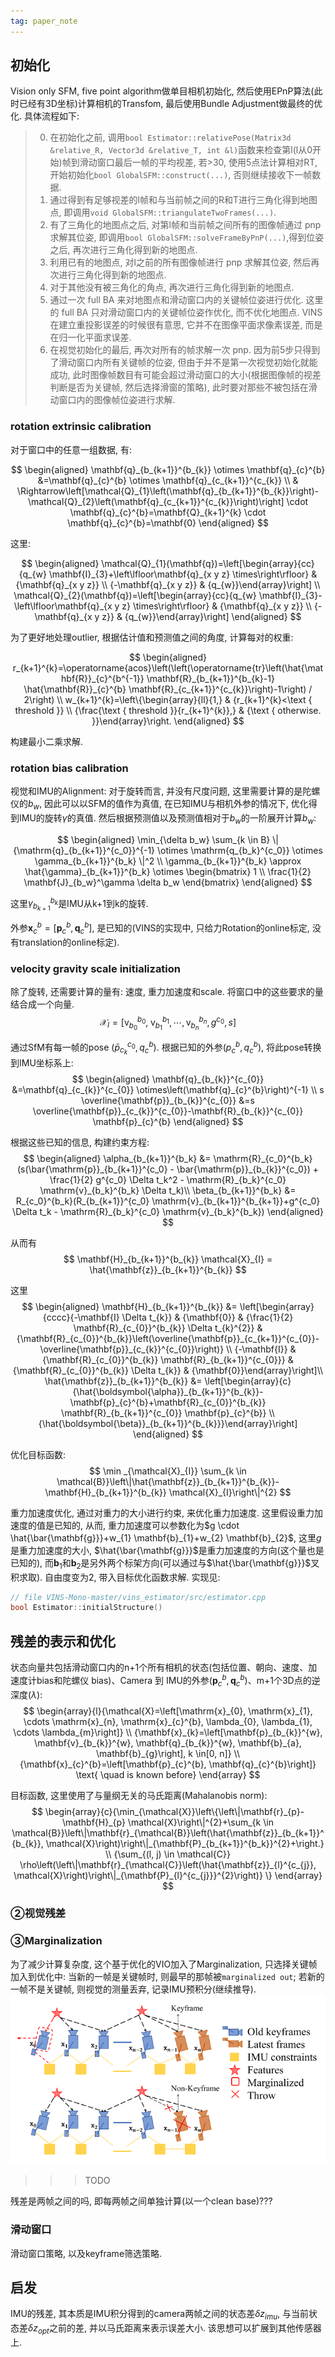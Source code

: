 ```yaml
---
tag: paper_note
---
```

## 初始化
Vision only SFM, five point algorithm做单目相机初始化, 然后使用EPnP算法(此时已经有3D坐标)计算相机的Transfom, 最后使用Bundle Adjustment做最终的优化. 具体流程如下:
>0. 在初始化之前, 调用`bool Estimator::relativePose(Matrix3d &relative_R, Vector3d &relative_T, int &l)`函数来检查第l(l从0开始)帧到滑动窗口最后一帧的平均视差, 若>30, 使用5点法计算相对RT, 开始初始化`bool GlobalSFM::construct(...)`, 否则继续接收下一帧数据.
>1. 通过得到有足够视差的l帧和与当前帧之间的R和T进行三角化得到地图点, 即调用`void GlobalSFM::triangulateTwoFrames(...)`. 
>2. 有了三角化的地图点之后, 对第l帧和当前帧之间所有的图像帧通过 pnp 求解其位姿, 即调用`bool GlobalSFM::solveFrameByPnP(...)`,得到位姿之后, 再次进行三角化得到新的地图点. 
>3. 利用已有的地图点, 对l之前的所有图像帧进行 pnp 求解其位姿, 然后再次进行三角化得到新的地图点. 
>4. 对于其他没有被三角化的角点, 再次进行三角化得到新的地图点. 
>5. 通过一次 full BA 来对地图点和滑动窗口内的关键帧位姿进行优化. 这里的 full BA 只对滑动窗口内的关键帧位姿作优化, 而不优化地图点. VINS在建立重投影误差的时候很有意思, 它并不在图像平面求像素误差, 而是在归一化平面求误差. 
>6. 在视觉初始化的最后, 再次对所有的帧求解一次 pnp. 因为前5步只得到了滑动窗口内所有关键帧的位姿, 但由于并不是第一次视觉初始化就能成功, 此时图像帧数目有可能会超过滑动窗口的大小(根据图像帧的视差判断是否为关键帧, 然后选择滑窗的策略), 此时要对那些不被包括在滑动窗口内的图像帧位姿进行求解. 

### rotation extrinsic calibration
对于窗口中的任意一组数据, 有:

$$
\begin{aligned} \mathbf{q}_{b_{k+1}}^{b_{k}} \otimes \mathbf{q}_{c}^{b} &=\mathbf{q}_{c}^{b} \otimes \mathbf{q}_{c_{k+1}}^{c_{k}} \\ & \Rightarrow\left[\mathcal{Q}_{1}\left(\mathbf{q}_{b_{k+1}}^{b_{k}}\right)-\mathcal{Q}_{2}\left(\mathbf{q}_{c_{k+1}}^{c_{k}}\right)\right] \cdot \mathbf{q}_{c}^{b}=\mathbf{Q}_{k+1}^{k} \cdot \mathbf{q}_{c}^{b}=\mathbf{0} \end{aligned}
$$

这里:

$$
\begin{aligned}
\mathcal{Q}_{1}(\mathbf{q})=\left[\begin{array}{cc}{q_{w} \mathbf{I}_{3}+\left\lfloor\mathbf{q}_{x y z} \times\right\rfloor} & {\mathbf{q}_{x y z}} \\ {-\mathbf{q}_{x y z}} & {q_{w}}\end{array}\right] \\
\mathcal{Q}_{2}(\mathbf{q})=\left[\begin{array}{cc}{q_{w} \mathbf{I}_{3}-\left\lfloor\mathbf{q}_{x y z} \times\right\rfloor} & {\mathbf{q}_{x y z}} \\ {-\mathbf{q}_{x y z}} & {q_{w}}\end{array}\right]
\end{aligned}
$$

为了更好地处理outlier, 根据估计值和预测值之间的角度, 计算每对的权重:

$$
\begin{aligned}
r_{k+1}^{k}=\operatorname{acos}\left(\left(\operatorname{tr}\left(\hat{\mathbf{R}}_{c}^{b^{-1}} \mathbf{R}_{b_{k+1}}^{b_{k}-1} \hat{\mathbf{R}}_{c}^{b} \mathbf{R}_{c_{k+1}}^{c_{k}}\right)-1\right) / 2\right) \\
w_{k+1}^{k}=\left\{\begin{array}{ll}{1,} & {r_{k+1}^{k}<\text { threshold }} \\ {\frac{\text { threshold }}{r_{k+1}^{k}},} & {\text { otherwise. }}\end{array}\right.
\end{aligned}
$$

构建最小二乘求解.

### rotation bias calibration
视觉和IMU的Alignment: 对于旋转而言, 并没有尺度问题, 这里需要计算的是陀螺仪的$b_w$, 因此可以以SFM的值作为真值, 在已知IMU与相机外参的情况下, 优化得到IMU的旋转$\gamma$的真值. 然后根据预测值以及预测值相对于$b_w$的一阶展开计算$b_w$:

$$
\begin{aligned}
\min_{\delta b_w} \sum_{k \in B} \| {\mathrm{q}_{b_{k+1}}^{c_0}}^{-1} \otimes \mathrm{q_{b_k}^{c_0}} \otimes \gamma_{b_{k+1}}^{b_k} \|^2 \\
\gamma_{b_{k+1}}^{b_k} \approx \hat{\gamma}_{b_{k+1}}^{b_k} \otimes \begin{bmatrix} 1 \\ \frac{1}{2} \mathbf{J}_{b_w}^\gamma \delta b_w \end{bmatrix}
\end{aligned}
$$

这里$\gamma_{b_{k+1}}^{b_k}$是IMU从k+1到k的旋转.

外参${\mathbf{x}_{c}^{b}=\left[\mathbf{p}_{c}^{b}, \mathbf{q}_{c}^{b}\right]}$, 是已知的(VINS的实现中, 只给力Rotation的online标定, 没有translation的online标定).

### velocity gravity scale initialization
除了旋转, 还需要计算的量有: 速度, 重力加速度和scale. 将窗口中的这些要求的量结合成一个向量.
$$
\mathcal{X}_I = [\mathrm{v}_{b_0}^{b_0}, \; \mathrm{v}_{b_1}^{b_1}, \cdots, \mathrm{v}_{b_n}^{b_n}, g^{c_0}, s]
$$

通过SfM有每一帧的pose $(\bar{p}_{c_k}^{c_0}, q_c^b)$.  根据已知的外参$(p_c^b, q_c^b)$, 将此pose转换到IMU坐标系上:
$$
\begin{aligned} \mathbf{q}_{b_{k}}^{c_{0}} &=\mathbf{q}_{c_{k}}^{c_{0}} \otimes\left(\mathbf{q}_{c}^{b}\right)^{-1} \\ s \overline{\mathbf{p}}_{b_{k}}^{c_{0}} &=s \overline{\mathbf{p}}_{c_{k}}^{c_{0}}-\mathbf{R}_{b_{k}}^{c_{0}} \mathbf{p}_{c}^{b} \end{aligned}
$$

根据这些已知的信息, 构建约束方程:
$$
\begin{aligned}
\alpha_{b_{k+1}}^{b_k} &= \mathrm{R}_{c_0}^{b_k} (s(\bar{\mathrm{p}}_{b_{k+1}}^{c_0} - \bar{\mathrm{p}}_{b_{k}}^{c_0}) + \frac{1}{2} g^{c_0} \Delta t_k^2 - \mathrm{R}_{b_k}^{c_0} \mathrm{v}_{b_k}^{b_k} \Delta t_k)\\
\beta_{b_{k+1}}^{b_k} &= R_{c_0}^{b_k}(R_{b_{k+1}}^{c_0} \mathrm{v}_{b_{k+1}}^{b_{k+1}}+g^{c_0} \Delta t_k - \mathrm{R}_{b_k}^{c_0} \mathrm{v}_{b_k}^{b_k})
\end{aligned}
$$

从而有
$$
\mathbf{H}_{b_{k+1}}^{b_{k}} \mathcal{X}_{I} = \hat{\mathbf{z}}_{b_{k+1}}^{b_{k}}
$$

这里
$$
\begin{aligned}
\mathbf{H}_{b_{k+1}}^{b_{k}} &= \left[\begin{array}{cccc}{-\mathbf{I} \Delta t_{k}} & {\mathbf{0}} & {\frac{1}{2} \mathbf{R}_{c_{0}}^{b_{k}} \Delta t_{k}^{2}} & {\mathbf{R}_{c_{0}}^{b_{k}}\left(\overline{\mathbf{p}}_{c_{k+1}}^{c_{0}}-\overline{\mathbf{p}}_{c_{k}}^{c_{0}}\right)} \\ {-\mathbf{I}} & {\mathbf{R}_{c_{0}}^{b_{k}} \mathbf{R}_{b_{k+1}}^{c_{0}}} & {\mathbf{R}_{c_{0}}^{b_{k}} \Delta t_{k}} & {\mathbf{0}}\end{array}\right]\\
\hat{\mathbf{z}}_{b_{k+1}}^{b_{k}} &= \left[\begin{array}{c}{\hat{\boldsymbol{\alpha}}_{b_{k+1}}^{b_{k}}-\mathbf{p}_{c}^{b}+\mathbf{R}_{c_{0}}^{b_{k}} \mathbf{R}_{b_{k+1}}^{c_{0}} \mathbf{p}_{c}^{b}} \\ {\hat{\boldsymbol{\beta}}_{b_{k+1}}^{b_{k}}}\end{array}\right]
\end{aligned}
$$

优化目标函数:
$$
\min _{\mathcal{X}_{I}} \sum_{k \in \mathcal{B}}\left\|\hat{\mathbf{z}}_{b_{k+1}}^{b_{k}}-\mathbf{H}_{b_{k+1}}^{b_{k}} \mathcal{X}_{I}\right\|^{2}
$$

重力加速度优化, 通过对重力的大小进行约束, 来优化重力加速度. 这里假设重力加速度的值是已知的, 从而, 重力加速度可以参数化为$g \cdot \hat{\bar{\mathbf{g}}}+w_{1} \mathbf{b}_{1}+w_{2} \mathbf{b}_{2}$, 这里$g$是重力加速度的大小, $\hat{\bar{\mathbf{g}}}$是重力加速度的方向(这个量也是已知的), 而$\mathbf{b}_{1}$和$\mathbf{b}_{2}$是另外两个标架方向(可以通过与$\hat{\bar{\mathbf{g}}}$叉积求取). 自由度变为2, 带入目标优化函数求解.
实现见:
```c++
// file VINS-Mono-master/vins_estimator/src/estimator.cpp
bool Estimator::initialStructure()
```

## 残差的表示和优化
状态向量共包括滑动窗口内的n+1个所有相机的状态(包括位置、朝向、速度、加速度计bias和陀螺仪 bias)、Camera 到 IMU的外参($\mathbf{p}_c^b, \mathbf{q}_c^b$)、m+1个3D点的逆深度($\lambda$):
$$
\begin{array}{l}{\mathcal{X}=\left[\mathrm{x}_{0}, \mathrm{x}_{1}, \cdots \mathrm{x}_{n}, \mathrm{x}_{c}^{b}, \lambda_{0}, \lambda_{1}, \cdots \lambda_{m}\right]} \\ {\mathbf{x}_{k}=\left[\mathbf{p}_{b_{k}}^{w}, \mathbf{v}_{b_{k}}^{w}, \mathbf{q}_{b_{k}}^{w}, \mathbf{b}_{a}, \mathbf{b}_{g}\right], k \in[0, n]} \\ {\mathbf{x}_{c}^{b}=\left[\mathbf{p}_{c}^{b}, \mathbf{q}_{c}^{b}\right]} \text{ \quad is known before}
\end{array}
$$

目标函数, 这里使用了与量纲无关的马氏距离(Mahalanobis norm):
$$
\begin{array}{c}{\min_{\mathcal{X}}\left\{\left\|\mathbf{r}_{p}-\mathbf{H}_{p} \mathcal{X}\right\|^{2}+\sum_{k \in \mathcal{B}}\left\|\mathbf{r}_{\mathcal{B}}\left(\hat{\mathbf{z}}_{b_{k+1}}^{b_{k}}, \mathcal{X}\right)\right\|_{\mathbf{P}_{b_{k+1}}^{b_k}}^{2}+\right.} \\ {\sum_{(l, j) \in \mathcal{C}} \rho\left(\left\|\mathbf{r}_{\mathcal{C}}\left(\hat{\mathbf{z}}_{l}^{c_{j}}, \mathcal{X}\right)\right\|_{\mathbf{P}_{l}^{c_{j}}}^{2}\right)} \} \end{array}
$$

### ②视觉残差

### ③Marginalization
为了减少计算复杂度, 这个基于优化的VIO加入了Marginalization, 只选择关键帧加入到优化中: 当新的一帧是关键帧时, 则最早的那帧被`marginalized out`; 若新的一帧不是关键帧, 则视觉的测量丢弃, 记录IMU预积分(继续推导).
![marginalization](rc/marginalization.png)

>>> TODO

残差是两帧之间的吗, 即每两帧之间单独计算(以一个clean base)???

### 滑动窗口
滑动窗口策略, 以及keyframe筛选策略.

## 启发
IMU的残差, 其本质是IMU积分得到的camera两帧之间的状态差$\delta z_{imu}$, 与当前状态差$\delta z_{opt}$之前的差, 并以马氏距离来表示误差大小. 该思想可以扩展到其他传感器上.